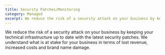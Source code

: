 ```yaml
---
title: Security Patches/Monitoring
category: Managed
excerpt: We reduce the risk of a security attack on your business by keeping your technical infrastructure 
---
```


We reduce the risk of a security attack on your business by keeping your technical infrastructure up to date with the latest security patches. We understand what is at stake for your business in terms of lost revenue, increased costs and brand name damage.